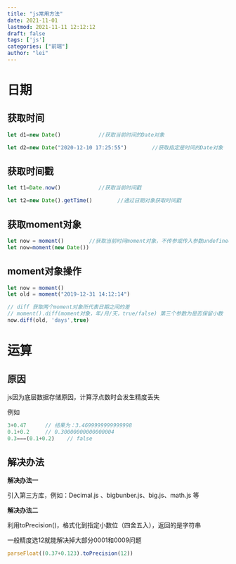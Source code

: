 ```yaml
---
title: "js常用方法"
date: 2021-11-01
lastmod: 2021-11-11 12:12:12
draft: false
tags: ['js']
categories: ["前端"]
author: "lei"
---
```


# 日期

## 获取时间

```js
let d1=new Date()            //获取当前时间的Date对象

let d2=new Date("2020-12-10 17:25:55")        //获取指定是时间的Date对象
```

## 获取时间戳

```js
let t1=Date.now()            //获取当前时间戳

let t2=new Date().getTime()        //通过日期对象获取时间戳
```

## 获取moment对象

```js
let now = moment()        //获取当前时间moment对象，不传参或传入参数undefined时
let now=moment(new Date())
```

## moment对象操作

```js
let now = moment()
let old = moment("2019-12-31 14:12:14")

// diff 获取两个moment对象所代表日期之间的差
// moment().diff(moment对象，年/月/天，true/false) 第三个参数为是否保留小数
now.diff(old, 'days',true)        
```

# 运算

## 原因

js因为底层数据存储原因，计算浮点数时会发生精度丢失

例如

```js
3+0.47      // 结果为：3.4699999999999998 
0.1+0.2     // 0.30000000000000004
0.3===(0.1+0.2)    // false
```

## 解决办法

**解决办法一**

引入第三方库，例如：Decimal.js 、bigbunber.js、big.js、math.js 等

**解决办法二**

利用toPrecision()，格式化到指定小数位（四舍五入），返回的是字符串

一般精度选12就能解决掉大部分0001和0009问题

```js
parseFloat((0.37+0.123).toPrecision(12))
```


